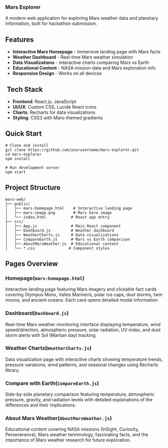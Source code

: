### Mars Explorer 

A modern web application for exploring Mars weather data and planetary information, built for hackathon submission.

## Features

- **Interactive Mars Homepage** - Immersive landing page with Mars facts
- **Weather Dashboard** - Real-time Mars weather simulation
- **Data Visualizations** - Interactive charts comparing Mars vs Earth
- **Educational Content** - NASA mission data and Mars exploration info
- **Responsive Design** - Works on all devices


## ️ Tech Stack

- **Frontend**: React.js, JavaScript
- **UI/UX**: Custom CSS, Lucide React icons
- **Charts**: Recharts for data visualizations
- **Styling**: CSS3 with Mars-themed gradients


## Quick Start

```shellscript
# Clone and install
git clone https://github.com/yourusername/mars-explorer.git
cd mars-explorer
npm install

# Run development server
npm start
```

## Project Structure

```plaintext
mars-web/
├── public/
│   ├── mars-homepage.html    # Interactive landing page
│   ├── mars-image.png        # Mars hero image
│   └── index.html           # React app entry
├── src/
│   ├── App.js               # Main React component
│   ├── Dashboard.js         # Weather dashboard
│   ├── WeatherCharts.js     # Data visualizations
│   ├── CompareEarth.js      # Mars vs Earth comparison
│   ├── AboutMarsWeather.js  # Educational content
│   └── *.css               # Component styles
```

## Pages Overview

### **Homepage**(`mars-homepage.html`)

Interactive landing page featuring Mars imagery and clickable fact cards covering Olympus Mons, Valles Marineris, polar ice caps, dust storms, twin moons, and ancient oceans. Each card opens detailed modal information.

### **Dashboard**(`Dashboard.js`)

Real-time Mars weather monitoring interface displaying temperature, wind speed/direction, atmospheric pressure, solar radiation, UV index, and dust storm alerts with Sol (Martian day) tracking.

### **Weather Charts**(`WeatherCharts.js`)

Data visualization page with interactive charts showing temperature trends, pressure variations, wind patterns, and seasonal changes using Recharts library.

### **Compare with Earth**(`CompareEarth.js`)

Side-by-side planetary comparison featuring temperature, atmospheric pressure, gravity, and radiation levels with detailed explanations of the differences and their implications.

### **About Mars Weather**(`AboutMarsWeather.js`)

Educational content covering NASA missions (InSight, Curiosity, Perseverance), Mars weather terminology, fascinating facts, and the importance of Mars weather research for future exploration.
